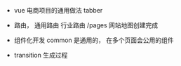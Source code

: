 - vue 电商项目的通用做法
  tabber
- 路由， 通用路由 行业路由
/pages 网站地图创建完成

- 组件化开发
  common 是通用的， 在多个页面会公用的组件
- transition 生成过程